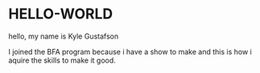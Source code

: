 # HELLO-WORLD
<P>hello, my name is Kyle Gustafson<P>
  <p>I joined the BFA program because i have a show to make and this is how i aquire the skills to make it good.<p>
